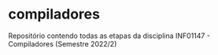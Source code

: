 # compiladores
Repositório contendo todas as etapas da disciplina INF01147 - Compiladores (Semestre 2022/2)
